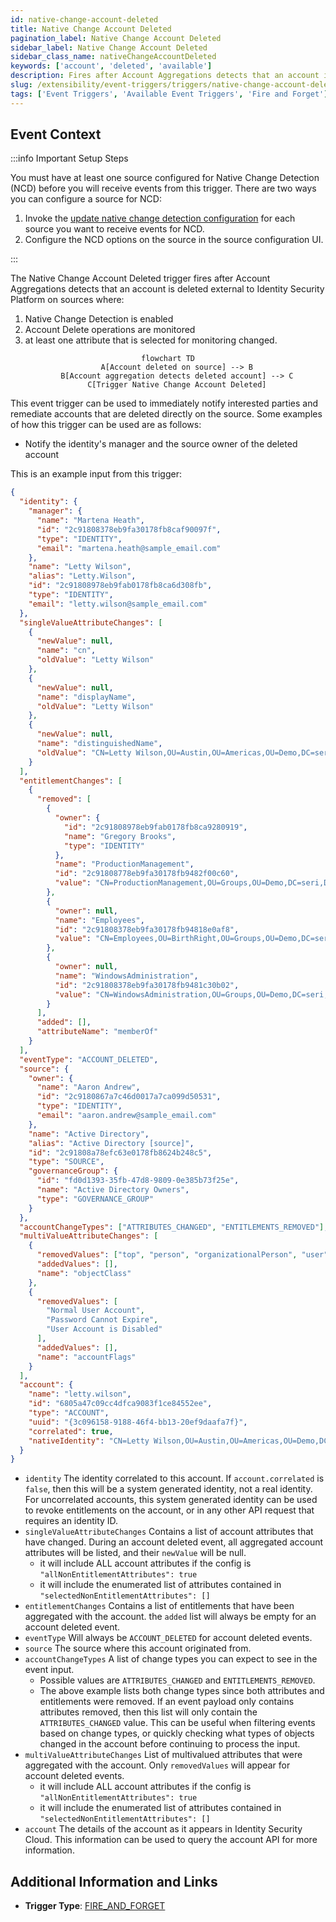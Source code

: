 ```yaml
---
id: native-change-account-deleted
title: Native Change Account Deleted
pagination_label: Native Change Account Deleted
sidebar_label: Native Change Account Deleted
sidebar_class_name: nativeChangeAccountDeleted
keywords: ['account', 'deleted', 'available']
description: Fires after Account Aggregations detects that an account is deleted external to Identity Security Platform on sources
slug: /extensibility/event-triggers/triggers/native-change-account-deleted
tags: ['Event Triggers', 'Available Event Triggers', 'Fire and Forget']
---
```


## Event Context

:::info Important Setup Steps

You must have at least one source configured for Native Change Detection (NCD) before you will receive events from this trigger. There are two ways you can configure a source for NCD:

1. Invoke the [update native change detection configuration](https://developer.sailpoint.com/docs/api/beta/put-native-change-detection-config) for each source you want to receive events for NCD.
2. Configure the NCD options on the source in the source configuration UI.

:::

The Native Change Account Deleted trigger fires after Account Aggregations detects that an account is deleted external to Identity Security Platform on sources where:

1. Native Change Detection is enabled
2. Account Delete operations are monitored
3. at least one attribute that is selected for monitoring changed.

<div align="center">

```mermaid
flowchart TD
    A[Account deleted on source] --> B
    B[Account aggregation detects deleted account] --> C
    C[Trigger Native Change Account Deleted]
```

</div>

This event trigger can be used to immediately notify interested parties and remediate accounts that are deleted directly on the source. Some examples of how this trigger can be used are as follows:

- Notify the identity's manager and the source owner of the deleted account

This is an example input from this trigger:

```json
{
  "identity": {
    "manager": {
      "name": "Martena Heath",
      "id": "2c91808378eb9fa30178fb8caf90097f",
      "type": "IDENTITY",
      "email": "martena.heath@sample_email.com"
    },
    "name": "Letty Wilson",
    "alias": "Letty.Wilson",
    "id": "2c91808978eb9fab0178fb8ca6d308fb",
    "type": "IDENTITY",
    "email": "letty.wilson@sample_email.com"
  },
  "singleValueAttributeChanges": [
    {
      "newValue": null,
      "name": "cn",
      "oldValue": "Letty Wilson"
    },
    {
      "newValue": null,
      "name": "displayName",
      "oldValue": "Letty Wilson"
    },
    {
      "newValue": null,
      "name": "distinguishedName",
      "oldValue": "CN=Letty Wilson,OU=Austin,OU=Americas,OU=Demo,DC=seri,DC=sailpointdemo,DC=com"
    }
  ],
  "entitlementChanges": [
    {
      "removed": [
        {
          "owner": {
            "id": "2c91808978eb9fab0178fb8ca9280919",
            "name": "Gregory Brooks",
            "type": "IDENTITY"
          },
          "name": "ProductionManagement",
          "id": "2c91808778eb9fa30178fb9482f00c60",
          "value": "CN=ProductionManagement,OU=Groups,OU=Demo,DC=seri,DC=sailpointdemo,DC=com"
        },
        {
          "owner": null,
          "name": "Employees",
          "id": "2c91808378eb9fa30178fb94818e0af8",
          "value": "CN=Employees,OU=BirthRight,OU=Groups,OU=Demo,DC=seri,DC=sailpointdemo,DC=com"
        },
        {
          "owner": null,
          "name": "WindowsAdministration",
          "id": "2c91808378eb9fa30178fb9481c30b02",
          "value": "CN=WindowsAdministration,OU=Groups,OU=Demo,DC=seri,DC=sailpointdemo,DC=com"
        }
      ],
      "added": [],
      "attributeName": "memberOf"
    }
  ],
  "eventType": "ACCOUNT_DELETED",
  "source": {
    "owner": {
      "name": "Aaron Andrew",
      "id": "2c9180867a7c46d0017a7ca099d50531",
      "type": "IDENTITY",
      "email": "aaron.andrew@sample_email.com"
    },
    "name": "Active Directory",
    "alias": "Active Directory [source]",
    "id": "2c91808a78efc63e0178fb8624b248c5",
    "type": "SOURCE",
    "governanceGroup": {
      "id": "fd0d1393-35fb-47d8-9809-0e385b73f25e",
      "name": "Active Directory Owners",
      "type": "GOVERNANCE_GROUP"
    }
  },
  "accountChangeTypes": ["ATTRIBUTES_CHANGED", "ENTITLEMENTS_REMOVED"],
  "multiValueAttributeChanges": [
    {
      "removedValues": ["top", "person", "organizationalPerson", "user"],
      "addedValues": [],
      "name": "objectClass"
    },
    {
      "removedValues": [
        "Normal User Account",
        "Password Cannot Expire",
        "User Account is Disabled"
      ],
      "addedValues": [],
      "name": "accountFlags"
    }
  ],
  "account": {
    "name": "letty.wilson",
    "id": "6805a47c09cc4dfca9083f1ce84552ee",
    "type": "ACCOUNT",
    "uuid": "{3c096158-9188-46f4-bb13-20ef9daafa7f}",
    "correlated": true,
    "nativeIdentity": "CN=Letty Wilson,OU=Austin,OU=Americas,OU=Demo,DC=seri,DC=sailpointdemo,DC=com"
  }
}
```

- `identity` The identity correlated to this account. If `account.correlated` is `false`, then this will be a system generated identity, not a real identity. For uncorrelated accounts, this system generated identity can be used to revoke entitlements on the account, or in any other API request that requires an identity ID.
- `singleValueAttributeChanges` Contains a list of account attributes that have changed. During an account deleted event, all aggregated account attributes will be listed, and their `newValue` will be null.
  - it will include ALL account attributes if the config is `"allNonEntitlementAttributes": true`
  - it will include the enumerated list of attributes contained in `"selectedNonEntitlementAttributes": []`
- `entitlementChanges` Contains a list of entitlements that have been aggregated with the account. the `added` list will always be empty for an account deleted event.
- `eventType` Will always be `ACCOUNT_DELETED` for account deleted events.
- `source` The source where this account originated from.
- `accountChangeTypes` A list of change types you can expect to see in the event input.
  - Possible values are `ATTRIBUTES_CHANGED` and `ENTITLEMENTS_REMOVED`.
  - The above example lists both change types since both attributes and entitlements were removed. If an event payload only contains attributes removed, then this list will only contain the `ATTRIBUTES_CHANGED` value. This can be useful when filtering events based on change types, or quickly checking what types of objects changed in the account before continuing to process the input.
- `multiValueAttributeChanges` List of multivalued attributes that were aggregated with the account. Only `removedValues` will appear for account deleted events.
  - it will include ALL account attributes if the config is `"allNonEntitlementAttributes": true`
  - it will include the enumerated list of attributes contained in `"selectedNonEntitlementAttributes": []`
- `account` The details of the account as it appears in Identity Security Cloud. This information can be used to query the account API for more information.

## Additional Information and Links

- **Trigger Type**: [FIRE_AND_FORGET](../trigger-types.md#fire-and-forget)
